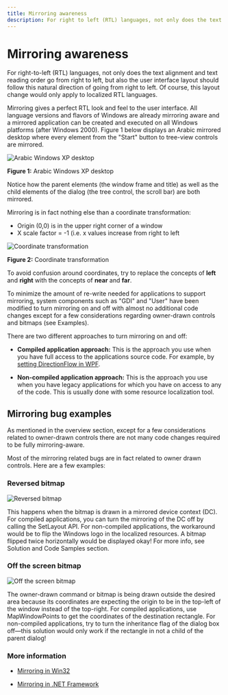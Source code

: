 ```yaml
---
title: Mirroring awareness
description: For right to left (RTL) languages, not only does the text alignment and text reading order go from right to left, but also the UI elements layout should follow this natural direction of going from right to left.
---
```


# Mirroring awareness

For right-to-left (RTL) languages, not only does the text alignment and text reading order go from right to left, but also the user interface layout should follow this natural direction of going from right to left.
Of course, this layout change would only apply to localized RTL languages.

Mirroring gives a perfect RTL look and feel to the user interface.
All language versions and flavors of Windows are already mirroring aware and a mirrored application can be created and executed on all Windows platforms (after Windows 2000).
Figure 1 below displays an Arabic mirrored desktop where every element from the "Start" button to tree-view controls are mirrored.

![Arabic Windows XP desktop](./images/Arabic_Desktop.jpg "Arabic Windows XP desktop")

**Figure 1:** Arabic Windows XP desktop

Notice how the parent elements (the window frame and title) as well as the child elements of the dialog (the tree control, the scroll bar) are both mirrored.

Mirroring is in fact nothing else than a coordinate transformation:

- Origin (0,0) is in the upper right corner of a window
- X scale factor = -1 (i.e. x values increase from right to left

![Coordinate transformation](./images/Coordinate_Trans.jpg "Coordinate transformation")

**Figure 2:** Coordinate transformation

To avoid confusion around coordinates, try to replace the concepts of **left** and **right** with the concepts of **near** and **far**.

To minimize the amount of re-write needed for applications to support mirroring, system components such as "GDI" and "User" have been modified to turn mirroring on and off with almost no additional code changes except for a few considerations regarding owner-drawn controls and bitmaps (see Examples).

There are two different approaches to turn mirroring on and off:

- **Compiled application approach:** This is the approach you use when you have full access to the applications source code.
  For example, by [setting DirectionFlow in WPF](/dotnet/framework/wpf/advanced/bidirectional-features-in-wpf-overview).

- **Non-compiled application approach:** This is the approach you use when you have legacy applications for which you have on access to any of the code.
  This is usually done with some resource localization tool.

## Mirroring bug examples

As mentioned in the overview section, except for a few considerations related to owner-drawn controls there are not many code changes required to be fully mirroring-aware.

Most of the mirroring related bugs are in fact related to owner drawn controls.
Here are a few examples:

### Reversed bitmap

![Reversed bitmap](./images/Reversed_Bitmap.jpg "Reversed bitmap")

This happens when the bitmap is drawn in a mirrored device context (DC).
For compiled applications, you can turn the mirroring of the DC off by calling the SetLayout API.
For non-compiled applications, the workaround would be to flip the Windows logo in the localized resources.
A bitmap flipped twice horizontally would be displayed okay!
For more info, see Solution and Code Samples section.

### Off the screen bitmap

![Off the screen bitmap](./images/Off_the_Screen.jpg "Off the screen bitmap")

The owner-drawn command or bitmap is being drawn outside the desired area because its coordinates are expecting the origin to be in the top-left of the window instead of the top-right.
For compiled applications, use MapWindowPoints to get the coordinates of the destination rectangle.
For non-compiled applications, try to turn the inheritance flag of the dialog box off—this solution would only work if the rectangle in not a child of the parent dialog!

### More information

- [Mirroring in Win32](mirroring-in-win32.md)

- [Mirroring in .NET Framework](mirroring-in-dotnet-framework.md)
